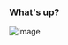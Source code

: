 ### What's up?


![image](https://user-images.githubusercontent.com/93132170/138691511-01bc72f6-9cbe-4a97-8c54-80441f3237c2.png)
